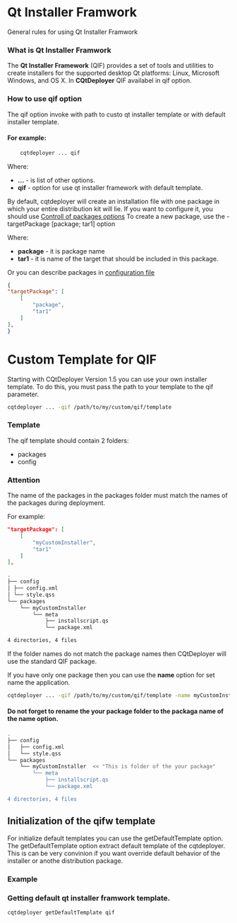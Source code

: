 # Qt Installer Framwork

General rules for using Qt Installer Framwork

### What is Qt Installer Framwork

The **Qt Installer Framework** (QIF) provides a set of tools and utilities to create installers for the supported desktop Qt platforms: Linux, Microsoft Windows, and OS X.
In **CQtDeployer** QIF availabel in qif option.

### How to use qif option

The qif option invoke with path to custo qt installer template or with default installer template.

#### For example:

```bash
    cqtdeployer ... qif
```

Where:
* **...** - is list of other options.
* **qif** - option for use qt installer framework with default template.


By default, cqtdeployer will create an installation file with one package in which your entire distribution kit will lie.
If you want to configure it, you should use [Controll of packages options](Options.md)
To create a new package, use the -targetPackage [package; tar1] option


Where:

* **package** - it is package name
* **tar1** - it is name of the target that should be included in this package.

Or you can describe packages in [configuration file](DeployConfigFile.md)


```json
{
"targetPackage": [
    [
        "package",
        "tar1"
    ]
],
}
```

# Custom Template for QIF

Starting with CQtDeployer Version 1.5 you can use your own installer template. To do this, you must pass the path to your template to the qif parameter.

```bash
cqtdeployer ... -qif /path/to/my/custom/qif/template
```

### Template

The qif template should contain 2 folders:
* packages
* config

### Attention

The name of the packages in the packages folder must match the names of the packages during deployment.

For example:

```json
"targetPackage": [
    [
        "myCustomInstaller",
        "tar1"
    ]
],
```

```bash
.
├── config
│ ├── config.xml
│ └── style.qss
└── packages
    └── myCustomInstaller
        └── meta
            ├── installscript.qs
            └── package.xml

4 directories, 4 files

```

If the folder names do not match the package names then CQtDeployer will use the standard QIF package.

If you have only one package then you can use the **name** option for set name the application.

```bash
cqtdeployer ... -qif /path/to/my/custom/qif/template -name myCustomInstaller
```

#### Do not forget to rename the your package folder to the packaga name of the name option.


```bash
.
├── config
│   ├── config.xml
│   └── style.qss
└── packages
    └── myCustomInstaller  << "This is folder of the your package"
        └── meta
            ├── installscript.qs
            └── package.xml

4 directories, 4 files

```

## Initialization of the qifw template

For initialize default templates you can use the getDefaultTemplate option.
The getDefaultTemplate option extract default template of the cqtdeployer. This is can be very convinion if you want override default behavior of the installer or anothe distribution package.

### Example

### Getting default qt installer framwork template. 

```bash
cqtdeployer getDefaultTemplate qif
```



